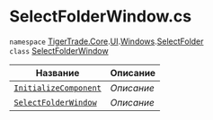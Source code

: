 
# SelectFolderWindow.cs
`namespace` [TigerTrade.Core](../../../../../TigerTrade.Core.md).[UI](../../../../../TigerTrade.Core/UI.md).[Windows](../../../../../TigerTrade.Core/UI/Windows.md).[SelectFolder](../../../../../TigerTrade.Core/UI/Windows/SelectFolder.md)  
    `class` [SelectFolderWindow](../SelectFolderWindow.cs.md)

| Название | Описание |
| --- | --- |
| [`InitializeComponent`](./Методы/InitializeComponent.md) | *Описание* |
| [`SelectFolderWindow`](./Методы/SelectFolderWindow.md) | *Описание* |
